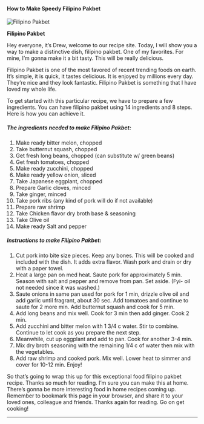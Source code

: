             

#### How to Make Speedy Filipino Pakbet

![Filipino Pakbet](https://img-global.cpcdn.com/recipes/063493c091810825/751x532cq70/filipino-pakbet-recipe-main-photo.jpg)

**Filipino Pakbet**

Hey everyone, it’s Drew, welcome to our recipe site. Today, I will show you a way to make a distinctive dish, filipino pakbet. One of my favorites. For mine, I’m gonna make it a bit tasty. This will be really delicious.

Filipino Pakbet is one of the most favored of recent trending foods on earth. It’s simple, it is quick, it tastes delicious. It is enjoyed by millions every day. They’re nice and they look fantastic. Filipino Pakbet is something that I have loved my whole life.

To get started with this particular recipe, we have to prepare a few ingredients. You can have filipino pakbet using 14 ingredients and 8 steps. Here is how you can achieve it.

##### The ingredients needed to make Filipino Pakbet:

1.  Make ready bitter melon, chopped
2.  Take butternut squash, chopped
3.  Get fresh long beans, chopped (can substitute w/ green beans)
4.  Get fresh tomatoes, chopped
5.  Make ready zucchini, chopped
6.  Make ready yellow onion, sliced
7.  Take Japanese eggplant, chopped
8.  Prepare Garlic cloves, minced
9.  Take ginger, minced
10.  Take pork ribs (any kind of pork will do if not available)
11.  Prepare raw shrimp
12.  Take Chicken flavor dry broth base & seasoning
13.  Take Olive oil
14.  Make ready Salt and pepper

##### Instructions to make Filipino Pakbet:

1.  Cut pork into bite size pieces. Keep any bones. This will be cooked and included with the dish. It adds extra flavor. Wash pork and drain or dry with a paper towel.
2.  Heat a large pan on med heat. Saute pork for approximately 5 min. Season with salt and pepper and remove from pan. Set aside. (Fyi- oil not needed since it was washed.)
3.  Saute onions in same pan used for pork for 1 min, drizzle olive oil and add garlic until fragrant, about 30 sec. Add tomatoes and continue to saute for 2 more min. Add butternut squash and cook for 5 min.
4.  Add long beans and mix well. Cook for 3 min then add ginger. Cook 2 min.
5.  Add zucchini and bitter melon with 1 3/4 c water. Stir to combine. Continue to let cook as you prepare the next step.
6.  Meanwhile, cut up eggplant and add to pan. Cook for another 3-4 min.
7.  Mix dry broth seasoning with the remaining 1/4 c of water then mix with the vegetables.
8.  Add raw shrimp and cooked pork. Mix well. Lower heat to simmer and cover for 10-12 min. Enjoy!

So that’s going to wrap this up for this exceptional food filipino pakbet recipe. Thanks so much for reading. I’m sure you can make this at home. There’s gonna be more interesting food in home recipes coming up. Remember to bookmark this page in your browser, and share it to your loved ones, colleague and friends. Thanks again for reading. Go on get cooking!

* * *